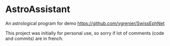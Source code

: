 # AstroAssistant

An astrological program for demo https://github.com/ygrenier/SwissEphNet

This project was initially for personal use, so sorry if lot of comments (code and commits) are in french.

